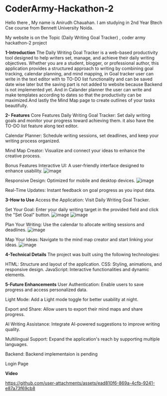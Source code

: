 # CoderArmy-Hackathon-2
Hello there , My name is Anirudh Chauahan. I am studying in 2nd Year Btech Cse course from Bennett University Noida.

My website is  on the Topic (Daily Writing Goal Tracker) , coder army hackathon-2 project



**1-Introduction**
The Daily Writing Goal Tracker is a web-based productivity tool designed to help writers set, manage, and achieve their daily writing objectives. Whether you are a student, blogger, or professional author, this application provides a structured approach to writing by combining goal tracking, calendar planning, and mind mapping, in Goal tracker user can write in the text editor with to TO-DO list functionality and can be saved date wise later but the saving part is not added to website because Backend is not implemented yet. And in Calander planner the user can write and make templates according to dates so that the productivity can be maximized.And lastly the Mind Map page to create outlines of your tasks beautifully.



**2- Features**
Core Features
Daily Writing Goal Tracker:
Set daily writing goals and monitor your progress toward achieving them.
it also have the TO-DO list feature along text editor.

Calendar Planner:
Schedule writing sessions, set deadlines, and keep your writing process organized.

Mind Map Creator:
Visualize and connect your ideas to enhance the creative process.

Bonus Features
Interactive UI:
A user-friendly interface designed to enhance usability.
![image](https://github.com/user-attachments/assets/ab22de4f-429e-4470-b354-cd5f8a67538a)


Responsive Design:
Optimized for mobile and desktop devices.
![image](https://github.com/user-attachments/assets/d857eeed-96b4-4146-a113-ad088bb16150)


Real-Time Updates:
Instant feedback on goal progress as you input data.





**3-How to Use**
Access the Application:
Visit Daily Writing Goal Tracker.

Set Your Goal:
Enter your daily writing target in the provided field and click the "Set Goal" button.
![image](https://github.com/user-attachments/assets/e2e0ac67-1dc8-41f4-b2a3-0b63b302da4c)
![image](https://github.com/user-attachments/assets/82d68da1-8760-4909-b137-1c766dcc79d6)



Plan Your Writing:
Use the calendar to allocate writing sessions and deadlines.
![image](https://github.com/user-attachments/assets/bbfdafb2-9338-4b1c-9b4a-f800d97afa57)

Map Your Ideas:
Navigate to the mind map creator and start linking your ideas.
![image](https://github.com/user-attachments/assets/810914f7-9d56-42bc-83bc-cbf7b6a7d16e)




**4-Technical Details**
The project was built using the following technologies:

HTML: Structure and layout of the application.
CSS: Styling, animations, and responsive design.
JavaScript: Interactive functionalities and dynamic elements.



**5-Future Enhancements**
User Authentication:
Enable users to save progress and access personalized data.

Light Mode:
Add a Light mode toggle for better usability at night.

Export and Share:
Allow users to export their mind maps and share progress.

AI Writing Assistance:
Integrate AI-powered suggestions to improve writing quality.

Multilingual Support:
Expand the application's reach by supporting multiple languages.

Backend:
Backend implementaion is pending 

Login Page











**Video**



https://github.com/user-attachments/assets/ead810f6-869a-4cfb-9241-e87a73f69cb8

